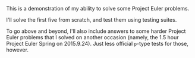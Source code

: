 This is a demonstration of my ability to solve some Project Euler problems.

I'll solve the first five from scratch, and test them using testing suites.

To go above and beyond, I'll also include answers to some harder Project Euler problems that I solved on another occasion (namely, the 1.5 hour Project Euler Spring on 2015.9.24).  Just less official `p`-type tests for those, however.